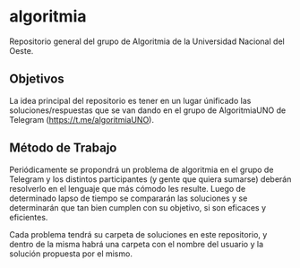 # algoritmia
Repositorio general del grupo de Algoritmia de la Universidad Nacional del Oeste.

## Objetivos

La idea principal del repositorio es tener en un lugar únificado las soluciones/respuestas que se van dando en el grupo de AlgoritmiaUNO de Telegram (https://t.me/algoritmiaUNO).

## Método de Trabajo

Periódicamente se propondrá un problema de algoritmia en el grupo de Telegram y los distintos participantes (y gente que quiera sumarse) deberán resolverlo en el lenguaje que más cómodo les resulte. Luego de determinado lapso de tiempo se compararán las soluciones y se determinarán que tan bien cumplen con su objetivo, si son eficaces y eficientes. 

Cada problema tendrá su carpeta de soluciones en este repositorio, y dentro de la misma habrá una carpeta con el nombre del usuario y la solución propuesta por el mismo.
